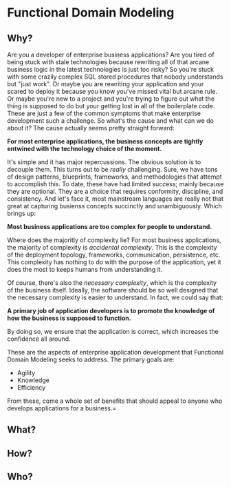 # Functional Domain Modeling

## Why?
Are you a developer of enterprise business applications?  Are you tired of being stuck with stale technologies because rewriting all of that arcane business logic in the latest technologies is just too risky?  So you're stuck with some crazily complex SQL stored procedures that nobody understands but "just work".  Or maybe you are rewriting your application and your scared to deploy it because you know you've missed vital but arcane rule.  Or maybe you're new to a project and you're trying to figure out what the thing is supposed to do but your getting lost in all of the boilerplate code.  These are just a few of the common symptoms that make enterprise development such a challenge.  So what's the cause and what can we do about it?  The cause actually seems pretty straight forward: 

**For most enterprise applications, the business concepts are tightly entwined with the technology choice of the moment.**

It's simple and it has major repercussions.  The obvious solution is to decouple them.  This turns out to be *really* challenging.  Sure, we have tons of design patterns, blueprints, frameworks, and methodologies that attempt to accomplish this.  To date, these have had limited success; mainly because they are optional.  They are a choice that requires conformity, discipline, and consistency.  And let's face it, most mainstream languages are really not that great at capturing busienss concepts succinctly and unambiguously.  Which brings up:

**Most business applications are too complex for people to understand.**

Where does the majoritly of complexity lie?  For most business applications, the majority of complexity is *accidental complexity*. This is the complexity of the deployment topology, frameworks, communication, persistence, etc.  This complexity has nothing to do with the purpose of the application, yet it does the most to keeps humans from understanding it. 

Of course, there's also the *necessary complexity*, which is the complexity of the business itself.  Ideally, the software should be so well designed that the necessary complexity is easier to understand.  In fact, we could say that:

**A primary job of application developers is to promote the knowledge of how the business is supposed to function.**

By doing so, we ensure that the application is correct, which increases the confidence all around.  

These are the aspects of enterprise application development that Functional Domain Modeling seeks to address.  The primary goals are:

* Agility
* Knowledge
* Efficiency

From these, come a whole set of benefits that should appeal to anyone who develops applications for a business.=

## What?

## How?

## Who?


